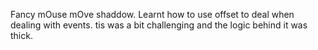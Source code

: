 Fancy mOuse mOve shaddow.
Learnt how to use offset to deal when dealing with  events.
 tis was a bit challenging and the logic behind it was thick.